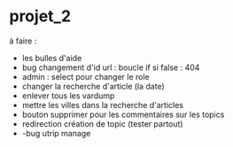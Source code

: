 # projet_2

à faire :
- les bulles d'aide
- bug changement d'id url : boucle if si false : 404
- admin : select pour changer le role
- changer la recherche d'article (la date)
- enlever tous les vardump
-  mettre les villes dans la recherche d'articles
- bouton supprimer pour les commentaires sur les topics
- redirection création de topic (tester partout)
- -bug utrip manage
